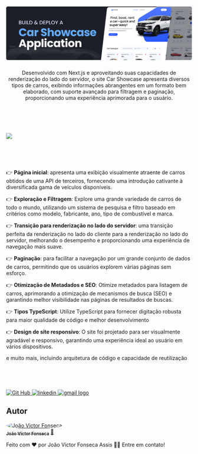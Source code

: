  <p align="center" >
    <img src="./public/banner.png">
</p>

###

<p align="center">Desenvolvido com Next.js e aproveitando suas capacidades de renderização do lado do servidor, o site Car Showcase apresenta diversos tipos de carros, exibindo informações abrangentes em um formato bem elaborado, com suporte avançado para filtragem e paginação, proporcionando uma experiência aprimorada para o usuário.</p>

###

<h2 align="left" style="color:white;" >💻 Tecnologias </h2>

###

<div align="left">
  <a href="#">
    <img src="https://skillicons.dev/icons?i=ts,react,tailwind,vite,github,git&theme=dark" />
  </a>
 
</div>

###

<h2 align="left" style="color:white;">🔋 Características</h2>

###
👉 **Página inicial**: apresenta uma exibição visualmente atraente de carros obtidos de uma API de terceiros, fornecendo uma introdução cativante à diversificada gama de veículos disponíveis.

👉 **Exploração e Filtragem**: Explore uma grande variedade de carros de todo o mundo, utilizando um sistema de pesquisa e filtro baseado em critérios como modelo, fabricante, ano, tipo de combustível e marca.

👉 **Transição para renderização no lado do servidor**: uma transição perfeita da renderização no lado do cliente para a renderização no lado do servidor, melhorando o desempenho e proporcionando uma experiência de navegação mais suave.

👉 **Paginação**: para facilitar a navegação por um grande conjunto de dados de carros, permitindo que os usuários explorem várias páginas sem esforço.

👉 **Otimização de Metadados e SEO**: Otimize metadados para listagem de carros, aprimorando a otimização de mecanismos de busca (SEO) e garantindo melhor visibilidade nas páginas de resultados de buscas.

👉 **Tipos TypeScript**: Utilize TypeScript para fornecer digitação robusta para maior qualidade de código e melhor desenvolvimento

👉 **Design de site responsivo**: O site foi projetado para ser visualmente agradável e responsivo, garantindo uma experiência ideal ao usuário em vários dispositivos.

e muito mais, incluindo arquitetura de código e capacidade de reutilização

###

<h2 align="left" style="color:white;" >🌐 Minhas redes sociais</h2>

###


  <a href="https://github.com/joao-victor-fonseca" target="_blank">
    <img src="https://skillicons.dev/icons?i=github&theme=dark" width="52" height="40" alt="Git Hub"  />
  </a>
  <a href="https://www.linkedin.com/in/jo%C3%A3o-victor-fonseca-assis-b17516207/" target="_blank">
    <img src="https://skillicons.dev/icons?i=linkedin&theme=dark" width="52" height="40" alt="linkedin"   /> 
  </a>
  <a href="mailto:joaovictorfosecaassis@gmail.com" target="_blank">
    <img src="https://skillicons.dev/icons?i=gmail&theme=dark" width="52" height="40" alt="gmail logo"  />
  </a>


###

## Autor


<a href="https://github.com/account" align="center" >
 <img style="border-radius:50%" src="https://avatars.githubusercontent.com/u/84512746?v=4" width="100px;" alt="João Victor Fonseca" />
 <br />
 <sub><b>João Victor Fonseca</b></sub></a> <a href="https://github.com/joao-victor-fonseca" title="perfil">🚀
 </a>


Feito com ❤️ por João Victor Fonseca Assis 👋🏽 Entre em contato!
